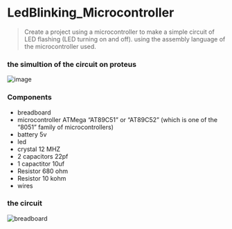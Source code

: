 # LedBlinking_Microcontroller
> Create a project using a microcontroller to make a simple circuit of LED flashing (LED  turning on and off). using the assembly language of the microcontroller used.

### the simultion of the circuit on proteus
![image](https://user-images.githubusercontent.com/113125527/218739089-544a96fa-6976-4ed4-a74d-a33ada589d6d.png)

### Components 
* breadboard 
* microcontroller ATMega “AT89C51” or “AT89C52” (which is one of the “8051” family of microcontrollers)
* battery 5v 
* led 
* crystal 12 MHZ
* 2 capacitors 22pf
* 1 capactitor 10uf
* Resistor 680 ohm
* Resistor 10 kohm
* wires 

### the circuit 
![breadboard](https://user-images.githubusercontent.com/113125527/218740725-7e7fe2b3-75d7-45ed-bc2e-313061fd480d.jpg)
